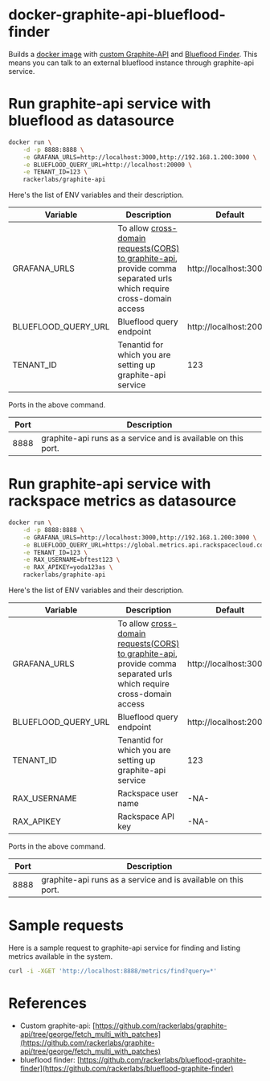 # docker-graphite-api-blueflood-finder

Builds a [docker image](https://hub.docker.com/r/rackerlabs/graphite-api-blueflood-finder/) with [custom Graphite-API](https://github.com/rackerlabs/graphite-api/tree/george/fetch_multi_with_patches) and [Blueflood Finder](https://github.com/rackerlabs/blueflood-graphite-finder). This means you can talk to an external blueflood 
instance through graphite-api service.

# Run graphite-api service with blueflood as datasource

```sh
docker run \
    -d -p 8888:8888 \
    -e GRAFANA_URLS=http://localhost:3000,http://192.168.1.200:3000 \
    -e BLUEFLOOD_QUERY_URL=http://localhost:20000 \
    -e TENANT_ID=123 \
    rackerlabs/graphite-api
```

Here's the list of ENV variables and their description.

| Variable             |   Description                                       |  Default   |
| ---------------------|-----------------------------------------------------|------------|
| GRAFANA_URLS         | To allow [cross-domain requests(CORS) to graphite-api](https://github.com/brutasse/graphite-api/blob/master/docs/configuration.rst), provide comma separated urls which require cross-domain access | http://localhost:3000 |
| BLUEFLOOD_QUERY_URL  | Blueflood query endpoint | http://localhost:20000 |
| TENANT_ID            | Tenantid for which you are setting up graphite-api service | 123 |

Ports in the above command.

| Port             |   Description                                                  |
| -----------------|----------------------------------------------------------------|
| 8888             | graphite-api runs as a service and is available on this port.  |


# Run graphite-api service with rackspace metrics as datasource

```sh
docker run \
    -d -p 8888:8888 \
    -e GRAFANA_URLS=http://localhost:3000,http://192.168.1.200:3000 \
    -e BLUEFLOOD_QUERY_URL=https://global.metrics.api.rackspacecloud.com \
    -e TENANT_ID=123 \
    -e RAX_USERNAME=bftest123 \
    -e RAX_APIKEY=yoda123as \
    rackerlabs/graphite-api
```

Here's the list of ENV variables and their description.

| Variable             |   Description                                       |  Default   |
| ---------------------|-----------------------------------------------------|------------|
| GRAFANA_URLS         | To allow [cross-domain requests(CORS) to graphite-api](https://github.com/brutasse/graphite-api/blob/master/docs/configuration.rst), provide comma separated urls which require cross-domain access | http://localhost:3000 |
| BLUEFLOOD_QUERY_URL  | Blueflood query endpoint | http://localhost:20000 |
| TENANT_ID            | Tenantid for which you are setting up graphite-api service | 123 |
| RAX_USERNAME         | Rackspace user name | 	-NA- |
| RAX_APIKEY           | Rackspace API key |	-NA- |

Ports in the above command.

| Port             |   Description                                               |
| -----------------|-------------------------------------------------------------|
| 8888             | graphite-api runs as a service and is available on this port.

# Sample requests

Here is a sample request to graphite-api service for finding and listing metrics available in the system.

```sh
curl -i -XGET 'http://localhost:8888/metrics/find?query=*'
```

# References

* Custom graphite-api: [https://github.com/rackerlabs/graphite-api/tree/george/fetch_multi_with_patches](https://github.com/rackerlabs/graphite-api/tree/george/fetch_multi_with_patches)
* blueflood finder: [https://github.com/rackerlabs/blueflood-graphite-finder](https://github.com/rackerlabs/blueflood-graphite-finder) 
